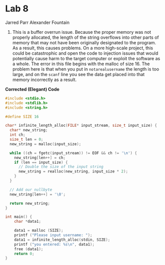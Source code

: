 # Lab 8
Jarred Parr Alexander Fountain

1. This is a buffer overrun issue. Because the proper memory was not properly allocated, the length of the string overflows into other parts of memory that may not have been originally designated to the program. As a result, this causes problems. On a more high-scale project, this could be catastrophic and open the code to injection issues that would potentially cause harm to the target computer or exploit the software as a whole. The error in this file begins with the malloc of size 16. The problem here is that when you put in `notarealusername` the length is too large, and on the `scanf` line you see the data get placed into that memory incorrectly as a result.

**Corrected (Elegant) Code**
```C
#include <stdio.h>
#include <stdlib.h>
#include <string.h>

#define SIZE 16

char* infinite_length_alloc(FILE* input_stream, size_t input_size) {
  char* new_string;
  int ch;
  size_t len = 0;
  new_string = malloc(input_size);

  while ((ch = fgetc(input_stream)) != EOF && ch != '\n') {
    new_string[len++] = ch;
    if (len == input_size) {
      // Double the size of the input string
      new_string = realloc(new_string, input_size * 2);
    }
  }

  // Add our nullbyte
  new_string[len++] = '\0';

  return new_string;
}

int main() {
    char *data1;

    data1 = malloc (SIZE);
    printf ("Please input username: ");
    data1 = infinite_length_alloc(stdin, SIZE);
    printf ("you entered: %s\n", data1);
    free (data1);
    return 0;
}
```
